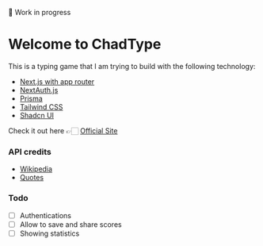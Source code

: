 🚧 Work in progress

# Welcome to ChadType

This is a typing game that I am trying to build with the following technology:

-   [Next.js with app router](https://nextjs.org)
-   [NextAuth.js](https://next-auth.js.org)
-   [Prisma](https://prisma.io)
-   [Tailwind CSS](https://tailwindcss.com)
-   [Shadcn UI](https://ui.shadcn.com/)

Check it out here 👉🏻 [Official Site](https://chadtype.k92.gg)

### API credits

-   [Wikipedia](https://www.wikipedia.org/)
-   [Quotes](https://type.fit)

### Todo

-   [ ] Authentications
-   [ ] Allow to save and share scores
-   [ ] Showing statistics
